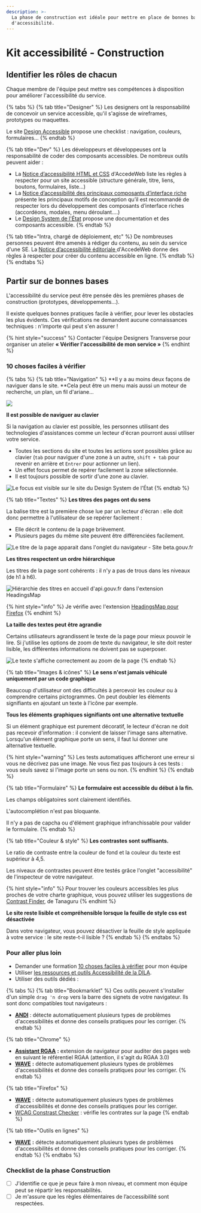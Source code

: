 ```yaml
---
description: >-
  La phase de construction est idéale pour mettre en place de bonnes bases 
  d'accessibilité.
---
```


# Kit accessibilité - Construction

## Identifier les rôles de chacun

Chaque membre de l'équipe peut mettre ses compétences à disposition pour améliorer l'accessibilité du service.

{% tabs %}
{% tab title="Designer" %}
Les designers ont la responsabilité de concevoir un service accessible, qu'il s'agisse de wireframes, prototypes ou maquettes.

Le site [Design Accessible](https://design-accessible.fr) propose une checklist : navigation, couleurs, formulaires...
{% endtab %}

{% tab title="Dev" %}
Les développeurs et développeuses ont la responsabilité de coder des composants accessibles. De nombreux outils peuvent aider :

* La [Notice d’accessibilité HTML et CSS](https://www.accede-web.com/notices/html-et-css/) d'AccedeWeb liste les règles à respecter pour un site accessible (structure générale, titre, liens, boutons, formulaires, liste...)
* La [Notice d’accessibilité des principaux composants d’interface riche](https://www.accede-web.com/notices/interface-riche/) présente les principaux motifs de conception qu’il est recommandé de respecter lors du développement des composants d’interface riches (accordéons, modales, menu déroulant....)
* Le [Design System de l'État](https://gouvfr.atlassian.net/wiki/spaces/DB/overview?homepageId=145359476) propose une documentation et des composants accessible.
{% endtab %}

{% tab title="Intra, chargé de déploiement, etc" %}
De nombreuses personnes peuvent être amenés à rédiger du contenu, au sein du service d'une SE. La [Notice d’accessibilité éditoriale ](https://www.accede-web.com/notices/editoriale-modele/)d'AccedeWeb donne des règles à respecter pour créer du contenu accessible en ligne.
{% endtab %}
{% endtabs %}

## Partir sur de bonnes bases

L'accessibilité du service peut être pensée dès les premières phases de construction (prototypes, développements...).

Il existe quelques bonnes pratiques facile à vérifier, pour lever les obstacles les plus évidents. Ces vérifications ne demandent aucune connaissances techniques : n'importe qui peut s'en assurer !

{% hint style="success" %}
Contacter l'équipe Designers Transverse pour organiser un atelier **« Vérifier l'accessibilité de mon service »**
{% endhint %}

### 10 choses faciles à vérifier

{% tabs %}
{% tab title="Navigation" %}
**Il y a au moins deux façons de naviguer dans le site. **Cela peut être un menu mais aussi un moteur de recherche, un plan, un fil d'ariane...

![](../../../../.gitbook/assets/doublenav.png)

**Il est possible de naviguer au clavier**

Si la navigation au clavier est possible, les personnes utilisant des technologies d'assistances comme un lecteur d'écran pourront aussi utiliser votre service.

* Toutes les sections du site et toutes les actions sont possibles grâce au clavier (`tab` pour naviguer d'une zone à un autre, `shift + tab` pour revenir en arrière et `Entrer` pour actionner un lien). 
* Un effet focus permet de repérer facilement la zone sélectionnée. 
* Il est toujours possible de sortir d'une zone au clavier.

![Le focus est visible sur le site du Design System de l'État](../../../../.gitbook/assets/capture-de-cran-2021-09-10-a-12.35.30.png)
{% endtab %}

{% tab title="Textes" %}
**Les titres des pages ont du sens**

La balise titre est la première chose lue par un lecteur d'écran : elle doit donc permettre à l'utilisateur de se repérer facilement :

* Elle décrit le contenu de la page brièvement.
* Plusieurs pages du même site peuvent être différenciées facilement.

![Le titre de la page apparait dans l'onglet du navigateur - Site beta.gouv.fr](../../../../.gitbook/assets/homebeta.png)

**Les titres respectent un ordre hiérarchique**

Les titres de la page sont cohérents : il n'y a pas de trous dans les niveaux (de h1 à h6).

![Hiérarchie des titres en accueil d'api.gouv.fr dans l'extension HeadingsMap](../../../../.gitbook/assets/capture-d-u2019ecran-2020-05-25-a-15.52.31.png)

{% hint style="info" %}
Je vérifie avec l'extension [HeadingsMap pour Firefox](https://addons.mozilla.org/fr/firefox/addon/headingsmap/)
{% endhint %}

**La taille des textes peut être agrandie**

Certains utilisateurs agrandissent le texte de la page pour mieux pouvoir le lire. Si j'utilise les options de zoom de texte du navigateur, le site doit rester lisible, les différentes informations ne doivent pas se superposer.

![Le texte s'affiche correctement au zoom de la page](../../../../.gitbook/assets/zoom.png)
{% endtab %}

{% tab title="Images & icônes" %}
**Le sens n'est jamais véhiculé uniquement par un code graphique**

Beaucoup d'utilisateur ont des difficultés à percevoir les couleur ou à comprendre certains pictogrammes. On peut doubler les éléments signifiants en ajoutant un texte à l'icône par exemple.

**Tous les éléments graphiques signifiants ont une alternative textuelle**

Si un élément graphique est purement décoratif, le lecteur d'écran ne doit pas recevoir d'information : il convient de laisser l'image sans alternative.\
Lorsqu'un élément graphique porte un sens, il faut lui donner une alternative textuelle.

{% hint style="warning" %}
Les tests automatiques afficheront une erreur si vous ne décrivez pas une image. Ne vous fiez pas toujours à ces tests : vous seuls savez si l'image porte un sens ou non.
{% endhint %}
{% endtab %}

{% tab title="Formulaire" %}
**Le formulaire est accessible du début à la fin.**

Les champs obligatoires sont clairement identifiés.

L'autocomplétion n'est pas bloquante.

Il n'y a pas de capcha ou d'élément graphique infranchissable pour valider le formulaire.
{% endtab %}

{% tab title="Couleur & style" %}
**Les contrastes sont suffisants.**

Le ratio de contraste entre la couleur de fond et la couleur du texte est supérieur à 4,5.

Les niveaux de contrastes peuvent être testés grâce l'onglet "accessibilité" de l'inspecteur de votre navigateur.

{% hint style="info" %}
Pour trouver les couleurs accessibles les plus proches de votre charte graphique, vous pouvez utiliser les suggestions de [Contrast Finder](https://contrast-finder.tanaguru.com/?lang=fr), de Tanaguru
{% endhint %}

**Le site reste lisible et compréhensible lorsque la feuille de style css est désactivée**

Dans votre navigateur, vous pouvez désactiver la feuille de style appliquée à votre service : le site reste-t-il lisible ?
{% endtab %}
{% endtabs %}

### Pour aller plus loin

* Demander une formation [10 choses faciles à vérifier](https://doc.incubateur.net/design/nos-rendez-vous-design/formation/accessibilite) pour mon équipe
* Utiliser [les ressources et outils Accessibilité de la DILA](https://pidila.gitlab.io).
* Utiliser des outils dédiés : 

{% tabs %}
{% tab title="Bookmarklet" %}
Ces outils peuvent s'installer d'un simple `drag 'n drop` vers la barre des signets de votre navigateur. Ils sont donc compatibles tout navigateurs :

* [**ANDI**](https://www.ssa.gov/accessibility/andi/help/install.html) : détecte automatiquement plusieurs types de problèmes d'accessibilités et donne des conseils pratiques pour les corriger.
{% endtab %}

{% tab title="Chrome" %}
* [**Assistant RGAA**](https://chrome.google.com/webstore/detail/assistant-rgaa/cgpmofepeeiaaljkcclfldhaalfpcand?hl=fr) **:** extension de navigateur pour auditer des pages web en suivant le référentiel RGAA (attention, il s'agit du RGAA 3.0)
* [**WAVE**](https://wave.webaim.org/extension/) **:** détecte automatiquement plusieurs types de problèmes d'accessibilités et donne des conseils pratiques pour les corriger.
{% endtab %}

{% tab title="Firefox" %}
* [**WAVE**](https://wave.webaim.org/extension/) **:** détecte automatiquement plusieurs types de problèmes d'accessibilités et donne des conseils pratiques pour les corriger.
* [WCAG Constrast Checker](https://addons.mozilla.org/en-US/firefox/addon/wcag-contrast-checker/) : vérifie les contrates sur la page 
{% endtab %}

{% tab title="Outils en lignes" %}
* [**WAVE**](https://wave.webaim.org) **:** détecte automatiquement plusieurs types de problèmes d'accessibilités et donne des conseils pratiques pour les corriger.
{% endtab %}
{% endtabs %}

### Checklist de la phase Construction

* [ ] J'identifie ce que je peux faire à mon niveau, et comment mon équipe peut se répartir les responsabilités. 
* [ ] Je m'assure que les règles élémentaires de l’accessibilité sont respectées.

